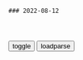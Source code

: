 ```tip
### 2022-08-12
```

<table id="tbc" style="white-space:pre-wrap">
</table>
<button onclick="toggleb()">toggle</button>
<button onclick="loadparse()">loadparse</button>
<br>
<!-- 🌸<br>🍅-　-🍑<hr>🍀 -->
<pre>
<textarea rows="30" cols="100" style="display: none" id="tar">

量子灵魂3：诺贝尔奖获得得主，彭罗斯用量子力学阐述了“灵魂”
https://mbd.baidu.com/newspage/data/videolanding?nid=sv_2393955379484834944&sourceFrom=pc_feedlist

<font size="1" style="color:#DCDCDC">2022-08-12</font>

“保定安迪生”手工耿：靠发明无用废品走红，如今年入百万全村最富
https://mbd.baidu.com/newspage/data/videolanding?nid=sv_11622715606351504499&sourceFrom=pc_feedlist

<font size="1" style="color:#DCDCDC">2022-08-12</font>

邪不压正：鬼子肆无忌惮，怎料遇见有护照的美国人，立马认怂
https://mbd.baidu.com/newspage/data/videolanding?nid=sv_13157563449107702827&sourceFrom=pc_feedlist

他还邪不压正，天下还有比他更邪的吗？

我们的护照不过是张纸，却可以阻挡军队，因为我们有更大的坦克，更强的军队。

日本兵不太懂文明，因为他们没被打疼过。哪天他们被打疼了，就懂了。

<font size="1" style="color:#DCDCDC">2022-08-12</font>

帝国的毁灭：当恶魔走向终点，会迎来光明！
https://mbd.baidu.com/newspage/data/videolanding?nid=sv_7768970904269446687&sourceFrom=rec

<font size="1" style="color:#DCDCDC">2022-08-12</font>

帝国：一个王者带一群青铜，他拿什么赢？
https://mbd.baidu.com/newspage/data/videolanding?nid=sv_6459800645518923247&sourceFrom=pc_feedlist

人m突击队的人成了俄g人射击的靶子，他们既没有战斗经验也没有合适的武器，他们毫无意义地在送死。

<font size="1" style="color:#DCDCDC">2022-08-12</font>

古史辨读：亚历山大东征存不存在，zg历史犹如一部“照妖镜”
https://mbd.baidu.com/newspage/data/landingsuper?context=%7B%22nid%22%3A%22news_9050298744707516975%22%7D&n_type=-1&p_from=-1

<font size="1" style="color:#DCDCDC">2022-08-12</font>

与日本民族主义密切相关神国思想如何为侵略战争提供“合理依据”
https://baijiahao.baidu.com/s?id=1675533509021295232&wfr=spider&for=pc

<font size="1" style="color:#DCDCDC">2022-08-12</font>

令所有zg玩家泪目的游戏NPC：此生无悔入华夏，来世愿在种花家
https://mbd.baidu.com/newspage/data/videolanding?nid=sv_16241863761174854861&sourceFrom=pc_feedlist

z斗妖精雪风
吾等所至皆为地上神国！

<font size="1" style="color:#DCDCDC">2022-08-12</font>

一人之下：大家把张楚岚当成诱饵，以此吸引其他人，真是聪明呀
https://mbd.baidu.com/newspage/data/videolanding?nid=sv_17470606268952437828&sourceFrom=rec

没事，老陆有的是钱，公司更是虢企。

<font size="1" style="color:#DCDCDC">2022-08-12</font>

一人之下：强盗活腻了，宝儿姐是你们能惹的？你们加一起都不够杀
https://mbd.baidu.com/newspage/data/videolanding?nid=sv_9723457535230002309&sourceFrom=pc_feedlist

那孩子是不是太凉薄了，就是养的狗，还会有点感情。你觉得阿无对我们有像对家里人一样亲近吗？

<font size="1" style="color:#DCDCDC">2022-08-12</font>

一人之下：王也看对手不是全性，是武侯派的奇门，心里有了想法！
https://mbd.baidu.com/newspage/data/videolanding?nid=sv_8679480842967671040&sourceFrom=pc_feedlist

<font size="1" style="color:#DCDCDC">2022-08-12</font>

庞涓的真实身份，被史书隐藏得太深，原来与孙膑是同族兄弟
https://mbd.baidu.com/newspage/data/landingsuper?context=%7B%22nid%22%3A%22news_10425139817979897000%22%7D&n_type=-1&p_from=-1

<font size="1" style="color:#DCDCDC">2022-08-12</font>

北宋时期的金，相当于现在哪个省？
https://mbd.baidu.com/newspage/data/landingsuper?context=%7B%22nid%22%3A%22news_8975606157943294479%22%7D&n_type=-1&p_from=-1

https://pics6.baidu.com/feed/42a98226cffc1e17cae52c333a054a09728de9fe.jpeg?token=375b5e08f522a0f0e43b3518334168d8

<font size="1" style="color:#DCDCDC">2022-08-12</font>

马斯克暗示可能自建社交平台；迪士尼订阅用户总数首超奈飞；小米发布全尺寸人形机器人，成本每台六、七十万
https://mbd.baidu.com/newspage/data/landingsuper?context=%7B%22nid%22%3A%22news_9872906194565656476%22%7D&n_type=-1&p_from=-1

FB 给白人至上主义者推送黑人教堂广告

<font size="1" style="color:#DCDCDC">2022-08-12</font>

「环时深度」日本“政教融合”问题超乎想象！
https://mbd.baidu.com/newspage/data/landingsuper?context=%7B%22nid%22%3A%22news_9018441778223103079%22%7D&n_type=-1&p_from=-1

<font size="1" style="color:#DCDCDC">2022-08-12</font>

她最好的归宿，是嫁给小混混
https://mbd.baidu.com/newspage/data/landingsuper?context=%7B%22nid%22%3A%22news_9578566248744766733%22%7D&n_type=-1&p_from=-1

老父亲又说“你哥确实得打，需要教训一下，他做了错事”，

韩太逸也被写的很生动。小混混的皮囊之下，是重情义明事理的一个人。

我是觉得，这种刻画就是和无脑影视剧高下立判的地方。

无脑影视剧是用男主角无缘无故对女主角好，而烘托出一种华而不实的爱情。

<font size="1" style="color:#DCDCDC">2022-08-12</font>

文一：欧洲三十年战争，披着宗教外衣的争权夺利
https://mbd.baidu.com/newspage/data/landingsuper?context=%7B%22nid%22%3A%22news_9992897212808103936%22%7D&n_type=-1&p_from=-1

十字军东征以后的欧洲文艺复兴，导致了整个欧洲的宫廷腐败、道德堕落、军阀混战，以及教皇和欧洲王室对金钱与商业利益的无底线追求，最终导致欧洲各国“国家意识”的觉醒与国家力量的崛起。

这场破坏性大战连绵不断持续了三十年，充分再现了十字军东征的“去道德化”后遗症，不过这次大屠杀的刀锋和剑刃是朝向欧洲白人基督徒自己——只不过打着天主教与新教的宗教冲突的旗号而已。

席勒，在其历史专著《三十年战争史》中，对于欧洲进入17世纪后发生的这场三十年战争有如下描述：“由于战争，这些地区的人口急剧减少，庄稼被毁，城市和乡村沦为废墟，成千上万士兵牺牲了生命。德意志地区刚发出的微弱的文化火焰被熄灭了半个世纪，尚未完全振兴的社会道德又重新让位于古老的野蛮习俗。”

“德意志兰【指统一前的整个德语地区——作者注】确实到了灭顶之灾的地步。昔日经常云集着欢乐的勤劳人群的地方，昔日大自然曾倾吐它最美妙的祝福，和那曾是最繁荣昌盛的地方，现在已是一片荒芜。土地离开了锄犁耕田者勤劳的双手，抛了荒，杂草丛生；在新种刚要结实或已丰收在望的地方，一次行军就能使整年的辛劳化为乌有，夺走了憔悴不堪的农民们的最后希望；焚毁的宫殿，荒野的土地，烧成灰烬的村庄，触目皆是，一派家破人亡的景象。”

席勒认为凡是有利于德国统一的事情，哪怕加强皇权或者实行绝对君主制度，也会比四分五裂对德国民族的根本利益有利。这其实也是清朝末年和民国时代zg所面临的状况——因此才是zh人mg和g成立的时代背景。

《威斯特伐利亚和约》的精神体现了
黎塞留的g家观：g家是一个具有自身存在价值的抽象永恒实体；g家的需求不是由统治者的个人喜好、家族利益或者追求向全世界传播宗教意识形态的目标决定的，而是基于商业原则的g家地缘政治利益决定的，即所谓“g家理由”。

基辛格所说，“倘若新教徒一方被彻底打垮，奥地利王室的剑锋就会直指法国。”

<font size="1" style="color:#DCDCDC">2022-08-12</font>

魔笛：魔法世界你竟然用上了科学武器，你是开了挂了吧
https://mbd.baidu.com/newspage/data/videolanding?nid=sv_16483774078221189102&sourceFrom=pc_feedlist

在魔导士的国度，魔导士统治着一切，相对的也有义务拼上性命守护这一切。

<font size="1" style="color:#DCDCDC">2022-08-11</font>

投资者晒炒股收益：一年亏掉1040万，亏损比例96%，还“跑赢1.72%股民”！网友：有安慰到我
https://mbd.baidu.com/newspage/data/landingsuper?context=%7B%22nid%22%3A%22news_9727397319574510751%22%7D&n_type=-1&p_from=-1

<font size="1" style="color:#DCDCDC">2022-08-11</font>

一人之下：甲申之乱全解析，冯宝宝的真实身份暴露，源于天师度
https://baijiahao.baidu.com/s?id=1699703771667907655&wfr=spider&for=pc

<font size="1" style="color:#DCDCDC">2022-08-11</font>

丁香医生被全网封禁，10年间拿了美方6.17亿投资，他都干了啥？|中药|张仲景_网易订阅
https://www.163.com/dy/article/HEE0BLQU0526SV99.html?f=post2020_dy_recommends

丁香医生的言论其实禁不起推敲，
总结来说就是一句话，以“辟谣”来“造谣”。

<font size="1" style="color:#DCDCDC">2022-08-11</font>

2.5分神作，山寨功夫熊猫加山寨成龙，求你放过国产动画
https://mbd.baidu.com/newspage/data/videolanding?nid=sv_14647085829252237775&sourceFrom=pc_feedlist

<font size="1" style="color:#DCDCDC">2022-08-11</font>

</textarea>
</pre>
<!-- 🍀<br>🍑-　-🍅<hr>🌸 -->

```note
```

<link
  rel="stylesheet"
  href="https://cdn.jsdelivr.net/npm/@fancyapps/ui/dist/fancybox.css"
/>
<script src="https://cdn.jsdelivr.net/npm/@fancyapps/ui@4.0/dist/fancybox.umd.js"></script>

<script type="text/javascript">

var __urlRegex = /(\b(https?|ftp|file):\/\/[-A-Z0-9+&@#\/%?=~_|!:,.;]*[-A-Z0-9+&@#\/%=~_|])/ig;
var __imgRegex = /\.(?:jpe?g|gif|png|webp)$/i;

loadparse();

function parseURL($string){

    var exp = __urlRegex;
    return $string.replace(exp,function(match){
            __imgRegex.lastIndex=0;
            if(__imgRegex.test(match)){
                return '<a data-fancybox="gallery" href="' + match.replace("/p=700", "")
                 + '"><img src="' + match.replace("/p=700", "/p=160x200")+'" width="64"></a>';
            }
            else{
                return '<a href="' + match + '" target="_blank">' + match + '</a>';
            }
        }
    );
}

function loadparse() {
  tbc.innerHTML = parseURL(tar.value);
}

function toggleb() {
  var x = document.getElementById("tar");
  if (x.style.display === "none") {
    x.style.display = "";
  } else {
    x.style.display = "none";
  }
}

</script>
